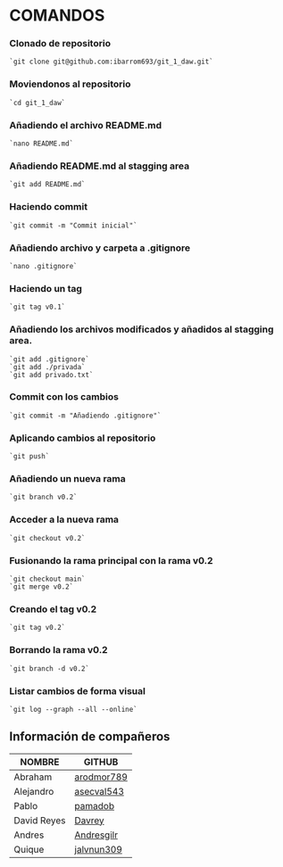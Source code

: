 
# COMANDOS

### Clonado de repositorio
	`git clone git@github.com:ibarrom693/git_1_daw.git`

### Moviendonos al repositorio
	`cd git_1_daw`

### Añadiendo el archivo README.md
	`nano README.md` 

### Añadiendo README.md al stagging area
	`git add README.md`

### Haciendo commit
	`git commit -m "Commit inicial"`

### Añadiendo archivo y carpeta a .gitignore
	`nano .gitignore`

### Haciendo un tag
	`git tag v0.1`
### Añadiendo los archivos modificados y añadidos al stagging area.
	`git add .gitignore`
	`git add ./privada`
	`git add privado.txt`

### Commit con los cambios
	`git commit -m "Añadiendo .gitignore"`

### Aplicando cambios al repositorio
	`git push`

### Añadiendo un nueva rama
	`git branch v0.2`

### Acceder a la nueva rama
	`git checkout v0.2`

### Fusionando la rama principal con la rama v0.2
	`git checkout main`
	`git merge v0.2`
### Creando el tag v0.2
	`git tag v0.2`

### Borrando la rama v0.2
	`git branch -d v0.2`

### Listar cambios de forma visual
	`git log --graph --all --online`
	 
## Información de compañeros

|NOMBRE | GITHUB |
|-----------|------------|
|Abraham       |[arodmor789](https://github.com/arodmor789)      |
|Alejandro     |[asecval543](https://github.com/asecval543)      |
|Pablo         |[pamadob](https://github.com/pamadob)            |
|David Reyes   |[Davrey](https://github.com/Davrey)              |
|Andres        |[Andresgilr](https://github.com/AndresGilR)      |
|Quique        |[jalvnun309](https://github.com/jalvun309)       |
